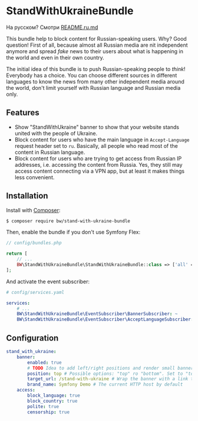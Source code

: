 # StandWithUkraineBundle

На русском? Смотри [README.ru.md](README.ru.md)

This bundle help to block content for Russian-speaking users. Why? Good question!
First of all, because almost all Russian media are nit independent anymore and
spread *fake* news to their users about what is happening in the world and even
in their own country.

The initial idea of this bundle is to push Russian-speaking people to *think*!
Everybody has a choice. You can choose different sources in different languages
to know the news from many other independent media around the world, don't limit
yourself with Russian language and Russian media only.

## Features
- Show "StandWithUkraine" banner to show that your website stands united with the people
  of Ukraine.
- Block content for users who have the main language in `Accept-Language` request header
  set to `ru`. Basically, all people who read most of the content in Russian language.
- Block content for users who are trying to get access from Russian IP addresses, i.e.
  accessing the content from Russia. Yes, they still may access content connecting via
  a VPN app, but at least it makes things less convenient.

## Installation

Install with [Composer](https://getcomposer.org/):

```bash
$ composer require bw/stand-with-ukraine-bundle
```

Then, enable the bundle if you don't use Symfony Flex:

```php
// config/bundles.php

return [
    // ...
    BW\StandWithUkraineBundle\StandWithUkraineBundle::class => ['all' => true],
];
```

And activate the event subscriber:

```yaml
# config/services.yaml

services:
    # ...
    BW\StandWithUkraineBundle\EventSubscriber\BannerSubscriber: ~
    BW\StandWithUkraineBundle\EventSubscriber\AcceptLanguageSubscriber: ~
```

## Configuration
```yaml
stand_with_ukraine:
    banner:
        enabled: true
        # TODO Idea to add left/right positions and render small banner there
        position: top # Possible options: "top" ro "bottom". Set to "top" by default  
        target_url: /stand-with-ukraine # Wrap the banner with a link to the given URL
        brand_name: Symfony Demo # The current HTTP host by default
    access:
        block_language: true
        block_country: true
        polite: true
        censorship: true
        
```

